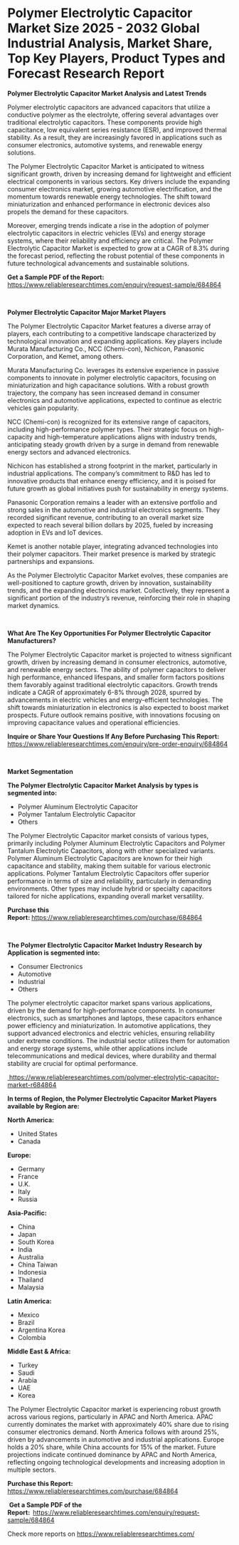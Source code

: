 <p><h1>Polymer Electrolytic Capacitor Market Size 2025 - 2032 Global Industrial Analysis, Market Share, Top Key Players, Product Types and Forecast Research Report</h1></p><p><strong>Polymer Electrolytic Capacitor Market Analysis and Latest Trends</strong></p>
<p><p>Polymer electrolytic capacitors are advanced capacitors that utilize a conductive polymer as the electrolyte, offering several advantages over traditional electrolytic capacitors. These components provide high capacitance, low equivalent series resistance (ESR), and improved thermal stability. As a result, they are increasingly favored in applications such as consumer electronics, automotive systems, and renewable energy solutions.</p><p>The Polymer Electrolytic Capacitor Market is anticipated to witness significant growth, driven by increasing demand for lightweight and efficient electrical components in various sectors. Key drivers include the expanding consumer electronics market, growing automotive electrification, and the momentum towards renewable energy technologies. The shift toward miniaturization and enhanced performance in electronic devices also propels the demand for these capacitors.</p><p>Moreover, emerging trends indicate a rise in the adoption of polymer electrolytic capacitors in electric vehicles (EVs) and energy storage systems, where their reliability and efficiency are critical. The Polymer Electrolytic Capacitor Market is expected to grow at a CAGR of 8.3% during the forecast period, reflecting the robust potential of these components in future technological advancements and sustainable solutions.</p></p>
<p><strong>Get a Sample PDF of the Report:&nbsp;</strong> <a href="https://www.reliableresearchtimes.com/enquiry/request-sample/684864?utm_campaign=2220&utm_medium=2&utm_source=Github&utm_content=ia&utm_term=06042025&utm_id=polymer-electrolytic-capacitor">https://www.reliableresearchtimes.com/enquiry/request-sample/684864</a></p>
<p>&nbsp;</p>
<p><strong>Polymer Electrolytic Capacitor Major Market Players</strong></p>
<p><p>The Polymer Electrolytic Capacitor Market features a diverse array of players, each contributing to a competitive landscape characterized by technological innovation and expanding applications. Key players include Murata Manufacturing Co., NCC (Chemi-con), Nichicon, Panasonic Corporation, and Kemet, among others.</p><p>Murata Manufacturing Co. leverages its extensive experience in passive components to innovate in polymer electrolytic capacitors, focusing on miniaturization and high capacitance solutions. With a robust growth trajectory, the company has seen increased demand in consumer electronics and automotive applications, expected to continue as electric vehicles gain popularity.</p><p>NCC (Chemi-con) is recognized for its extensive range of capacitors, including high-performance polymer types. Their strategic focus on high-capacity and high-temperature applications aligns with industry trends, anticipating steady growth driven by a surge in demand from renewable energy sectors and advanced electronics.</p><p>Nichicon has established a strong footprint in the market, particularly in industrial applications. The company’s commitment to R&D has led to innovative products that enhance energy efficiency, and it is poised for future growth as global initiatives push for sustainability in energy systems.</p><p>Panasonic Corporation remains a leader with an extensive portfolio and strong sales in the automotive and industrial electronics segments. They recorded significant revenue, contributing to an overall market size expected to reach several billion dollars by 2025, fueled by increasing adoption in EVs and IoT devices.</p><p>Kemet is another notable player, integrating advanced technologies into their polymer capacitors. Their market presence is marked by strategic partnerships and expansions.</p><p>As the Polymer Electrolytic Capacitor Market evolves, these companies are well-positioned to capture growth, driven by innovation, sustainability trends, and the expanding electronics market. Collectively, they represent a significant portion of the industry’s revenue, reinforcing their role in shaping market dynamics.</p></p>
<p>&nbsp;</p>
<p><strong>What Are The Key Opportunities For Polymer Electrolytic Capacitor Manufacturers?</strong></p>
<p><p>The Polymer Electrolytic Capacitor market is projected to witness significant growth, driven by increasing demand in consumer electronics, automotive, and renewable energy sectors. The ability of polymer capacitors to deliver high performance, enhanced lifespans, and smaller form factors positions them favorably against traditional electrolytic capacitors. Growth trends indicate a CAGR of approximately 6-8% through 2028, spurred by advancements in electric vehicles and energy-efficient technologies. The shift towards miniaturization in electronics is also expected to boost market prospects. Future outlook remains positive, with innovations focusing on improving capacitance values and operational efficiencies.</p></p>
<p><strong>Inquire or Share Your Questions If Any Before Purchasing This Report:</strong> <a href="https://www.reliableresearchtimes.com/enquiry/pre-order-enquiry/684864?utm_campaign=2220&utm_medium=2&utm_source=Github&utm_content=ia&utm_term=06042025&utm_id=polymer-electrolytic-capacitor">https://www.reliableresearchtimes.com/enquiry/pre-order-enquiry/684864</a></p>
<p>&nbsp;</p>
<p><strong>Market Segmentation</strong></p>
<p><strong>The Polymer Electrolytic Capacitor Market Analysis by types is segmented into:</strong></p>
<p><ul><li>Polymer Aluminum Electrolytic Capacitor</li><li>Polymer Tantalum Electrolytic Capacitor</li><li>Others</li></ul></p>
<p><p>The Polymer Electrolytic Capacitor market consists of various types, primarily including Polymer Aluminum Electrolytic Capacitors and Polymer Tantalum Electrolytic Capacitors, along with other specialized variants. Polymer Aluminum Electrolytic Capacitors are known for their high capacitance and stability, making them suitable for various electronic applications. Polymer Tantalum Electrolytic Capacitors offer superior performance in terms of size and reliability, particularly in demanding environments. Other types may include hybrid or specialty capacitors tailored for niche applications, expanding overall market versatility.</p></p>
<p><strong>Purchase this Report:&nbsp;</strong><a href="https://www.reliableresearchtimes.com/purchase/684864?utm_campaign=2220&utm_medium=2&utm_source=Github&utm_content=ia&utm_term=06042025&utm_id=polymer-electrolytic-capacitor">https://www.reliableresearchtimes.com/purchase/684864</a></p>
<p>&nbsp;</p>
<p><strong>The Polymer Electrolytic Capacitor Market Industry Research by Application is segmented into:</strong></p>
<p><ul><li>Consumer Electronics</li><li>Automotive</li><li>Industrial</li><li>Others</li></ul></p>
<p><p>The polymer electrolytic capacitor market spans various applications, driven by the demand for high-performance components. In consumer electronics, such as smartphones and laptops, these capacitors enhance power efficiency and miniaturization. In automotive applications, they support advanced electronics and electric vehicles, ensuring reliability under extreme conditions. The industrial sector utilizes them for automation and energy storage systems, while other applications include telecommunications and medical devices, where durability and thermal stability are crucial for optimal performance.</p></p>
<p><a href="https://www.reliableresearchtimes.com/polymer-electrolytic-capacitor-market-r684864?utm_campaign=2220&utm_medium=2&utm_source=Github&utm_content=ia&utm_term=06042025&utm_id=polymer-electrolytic-capacitor">&nbsp;https://www.reliableresearchtimes.com/polymer-electrolytic-capacitor-market-r684864</a></p>
<p><strong>In terms of Region, the Polymer Electrolytic Capacitor Market Players available by Region are:</strong></p>
<p>
    <p> <strong> North America: </strong>
        <ul>
            <li>United States</li>
            <li>Canada</li>
        </ul>
        </p> 
    <p> <strong> Europe: </strong>
        <ul>
            <li>Germany</li>
            <li>France</li>
            <li>U.K.</li>
            <li>Italy</li>
            <li>Russia</li>
        </ul>
        </p> 
    <p> <strong> Asia-Pacific: </strong>
        <ul>
            <li>China</li>
            <li>Japan</li>
            <li>South Korea</li>
            <li>India</li>
            <li>Australia</li>
            <li>China Taiwan</li>
            <li>Indonesia</li>
            <li>Thailand</li>
            <li>Malaysia</li>
        </ul>
        </p> 
    <p> <strong> Latin America: </strong>
        <ul>
            <li>Mexico</li>
            <li>Brazil</li>
            <li>Argentina Korea</li>
            <li>Colombia</li>
        </ul>
        </p> 
    <p> <strong> Middle East & Africa: </strong>
        <ul>
            <li>Turkey</li>
            <li>Saudi</li>
            <li>Arabia</li>
            <li>UAE</li>
            <li>Korea</li>
        </ul>
    </p>
    </p>
<p><p>The Polymer Electrolytic Capacitor market is experiencing robust growth across various regions, particularly in APAC and North America. APAC currently dominates the market with approximately 40% share due to rising consumer electronics demand. North America follows with around 25%, driven by advancements in automotive and industrial applications. Europe holds a 20% share, while China accounts for 15% of the market. Future projections indicate continued dominance by APAC and North America, reflecting ongoing technological developments and increasing adoption in multiple sectors.</p></p>
<p><strong>Purchase this Report: </strong><a href="https://www.reliableresearchtimes.com/purchase/684864?utm_campaign=2220&utm_medium=2&utm_source=Github&utm_content=ia&utm_term=06042025&utm_id=polymer-electrolytic-capacitor">https://www.reliableresearchtimes.com/purchase/684864</a></p>
<p>&nbsp;<strong>Get a Sample PDF of the Report:&nbsp;&nbsp;</strong><a href="https://www.reliableresearchtimes.com/enquiry/request-sample/684864?utm_campaign=2220&utm_medium=2&utm_source=Github&utm_content=ia&utm_term=06042025&utm_id=polymer-electrolytic-capacitor">https://www.reliableresearchtimes.com/enquiry/request-sample/684864</a></p>
<p><strong></strong></p>
<p>Check more reports on <a href="https://www.reliableresearchtimes.com/?utm_campaign=2220&utm_medium=2&utm_source=Github&utm_content=ia&utm_term=06042025&utm_id=polymer-electrolytic-capacitor">https://www.reliableresearchtimes.com/</a></p>